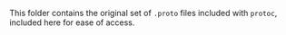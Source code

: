 This folder contains the original set of `.proto` files included with `protoc`, included here for ease of access.
